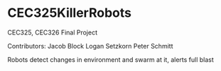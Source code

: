 # CEC325KillerRobots
CEC325, CEC326 Final Project

Contributors:
  Jacob Block 
  Logan Setzkorn
  Peter Schmitt
  
Robots detect changes in environment and swarm at it, alerts full blast
